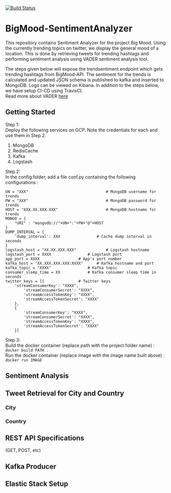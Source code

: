 [![Build Status](https://travis-ci.com/CUBigDataClass/BigMood-SentimentAnalyzer.svg?branch=master)](https://travis-ci.com/CUBigDataClass/BigMood-SentimentAnalyzer)
<br />
# BigMood-SentimentAnalyzer
This repository contains Sentiment Analyzer for the project Big Mood. Using the currently trending topics on twitter, we display the general mood of a location. This is done by retrieving tweets for trending hashtags and performing sentiment analysis using VADER sentiment analysis tool.

The steps given below will expose the trendsentiment endpoint which gets trending hashtags from BigMood-API. The sentiment for the trends is calculated and updated JSON schema is published to kafka and inserted to MongoDB. Logs can be viewed on Kibana. In addition to the steps below, we have setup CI-CD using TravisCI. <br>
Read more about VADER [here](https://github.com/cjhutto/vaderSentiment)

## Getting Started

Step 1: <br>
Deploy the following services on GCP. Note the credentials for each and use them in Step 2. 
1. MongoDB
2. RedisCache
3. Kafka
4. Logstash

Step 2: <br>
In the config folder, add a file conf.py containing the following configurations :
```
UN = "XXX"                          		# MongoDB username for trends
PW = "XXX"                          		# MongoDB password for trends
HOST = "XXX.XX.XXX.XXX"             		# MongoDB hostname for trends
MONGO = {
	"URI" : "mongodb://"+UN+":"+PW+"@"+HOST
}
DUMP_INTERVAL = {
	'dump_interval': XXX		    	# Cache dump interval in seconds
}
logstash_host = "XX.XX.XXX.XXX"	    		# Logstash hostname
logstash_port = XXXX				# Logstash port
app_port = XXXX					# App's port number
kafka_host = "XX.XXX.XXX.XXX:XXXX"		# Kafka hostname and port
kafka_topic = "XXXX"				# Kafka topic 
consumer_sleep_time = XX			# Kafka consumer sleep time in seconds
twitter_keys = [{				# Twitter keys
	'streamConsumerKey': "XXXX",
    	'streamConsumerSecret': "XXXX",
    	'streamAccessTokenKey': "XXXX",
    	'streamAccessTokenSecret': "XXXX"
    },
    {
        'streamConsumerKey': "XXXX",
        'streamConsumerSecret': "XXXX",
        'streamAccessTokenKey': "XXXX",
        'streamAccessTokenSecret': "XXXX"
    }]
```
Step 3: <br>
Build the docker container (replace path with the project folder name) : <br>
```docker build PATH .``` <br>
Run the docker container (replace image with the image name built above) : <br>
```docker run IMAGE```


## Sentiment Analysis

## Tweet Retrieval for City and Country

### City

### Country

## REST API Specifications
(GET, POST, etc)

## Kafka Producer

## Elastic Stack Setup
